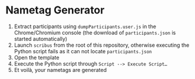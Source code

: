 Nametag Generator
=================

 1. Extract participants using ``dumpParticipants.user.js`` in the Chrome/Chromium console (the download of ``participants.json`` is started automatically)
 1. Launch ``scribus`` from the root of this repository, otherwise executing the Python script fails as it can not locate ``participants.json``
 1. Open the template
 1. Execute the Python script through ``Script --> Execute Script…``
 1. Et voilà, your nametags are generated
